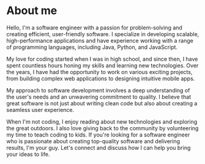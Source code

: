 # About me

Hello, I'm a software engineer with a passion for problem-solving and creating efficient, user-friendly software. I specialize in developing scalable, high-performance applications and have experience working with a range of programming languages, including Java, Python, and JavaScript.

My love for coding started when I was in high school, and since then, I have spent countless hours honing my skills and learning new technologies. Over the years, I have had the opportunity to work on various exciting projects, from building complex web applications to designing intuitive mobile apps.

My approach to software development involves a deep understanding of the user's needs and an unwavering commitment to quality. I believe that great software is not just about writing clean code but also about creating a seamless user experience.

When I'm not coding, I enjoy reading about new technologies and exploring the great outdoors. I also love giving back to the community by volunteering my time to teach coding to kids. If you're looking for a software engineer who is passionate about creating top-quality software and delivering results, I'm your guy. Let's connect and discuss how I can help you bring your ideas to life.
